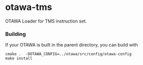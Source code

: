 # otawa-tms
OTAWA Loader for TMS instruction set.

### Building

If your OTAWA is built in the parent directory, you can build with

```
cmake .  -DOTAWA_CONFIG=../otawa/src/config/otawa-config
make install
```